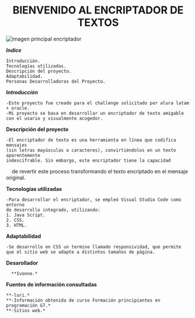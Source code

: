 <h1 align="center"><strong>BIENVENIDO AL ENCRIPTADOR DE TEXTOS</strong></h1>



  ![imagen principal encriptador](https://github.com/user-attachments/assets/cc7006da-04db-44fc-882e-c71270a41a6a)



*<p1><strong>Indice</strong></p1>*

    Introducción.
    Tecnologías utilizadas.
    Descripción del proyecto.
    Adaptabilidad.
    Personas Desarrolladoras del Proyecto.
    
*<p2><strong>Introducción</strong></p2>*

    -Este proyecto fue creado para el challenge solicitado por alura latam + oracle.
    -Mi proyecto se basa en desarrollar un encriptador de texto amigable con el usario y visualmente acogedor.


    

<p3><strong>Descripción del proyecto</strong></p3>

    -El encriptador de texto es una herramienta en línea que codifica mensajes 
    (sin letras mayúsculas o caracteres), convirtiéndolos en un texto aparentemente
    indescifrable. Sin embargo, este encriptador tiene la capacidad 
    de revertir este proceso transformando el texto encriptado en el mensaje original.
    

<p4><strong>Tecnologías utilizadas</strong></p4>

    -Para desarrollar el encriptador, se empleó Visual Studio Code como entorno
    de desarrollo integrado, utilizando:
    1. Java Script.
    2. CSS.
    3. HTML.

<p5><strong>Adaptabilidad</strong></p5>

    -Se desarrollo en CSS un termino llamado responsividad, que permite 
    que el sitio web se adapte a distintos tamaños de página.

<p5><strong>Desarollador </strong></p5>

      **Ivonne.* 
    
  
<p6><strong>Fuentes de información consultadas </strong></p6> 

    **-luri.*
    **-Información obtenida de curso Formación principiantes en programación G7.*
    **-Sitios web.*

